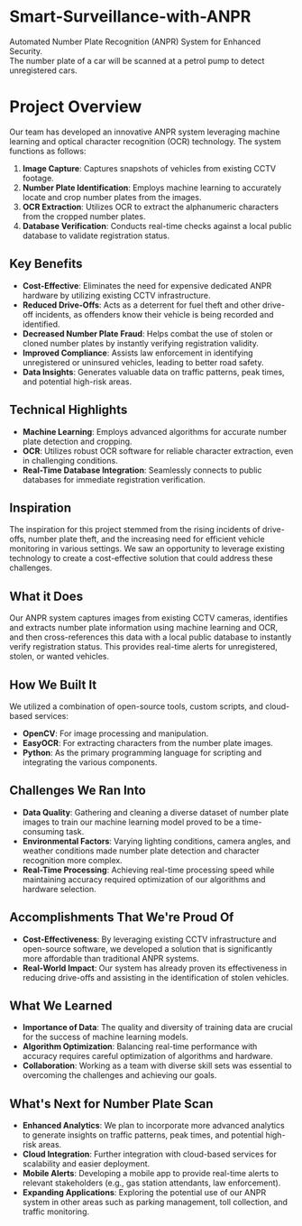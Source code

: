 # Smart-Surveillance-with-ANPR
Automated Number Plate Recognition (ANPR) System for Enhanced Security.  
The number plate of a car will be scanned at a petrol pump to detect unregistered cars.

# Project Overview

Our team has developed an innovative ANPR system leveraging machine learning and optical character recognition (OCR) technology. The system functions as follows:

1. **Image Capture**: Captures snapshots of vehicles from existing CCTV footage.
2. **Number Plate Identification**: Employs machine learning to accurately locate and crop number plates from the images.
3. **OCR Extraction**: Utilizes OCR to extract the alphanumeric characters from the cropped number plates.
4. **Database Verification**: Conducts real-time checks against a local public database to validate registration status.

## Key Benefits

- **Cost-Effective**: Eliminates the need for expensive dedicated ANPR hardware by utilizing existing CCTV infrastructure.
- **Reduced Drive-Offs**: Acts as a deterrent for fuel theft and other drive-off incidents, as offenders know their vehicle is being recorded and identified.
- **Decreased Number Plate Fraud**: Helps combat the use of stolen or cloned number plates by instantly verifying registration validity.
- **Improved Compliance**: Assists law enforcement in identifying unregistered or uninsured vehicles, leading to better road safety.
- **Data Insights**: Generates valuable data on traffic patterns, peak times, and potential high-risk areas.

## Technical Highlights

- **Machine Learning**: Employs advanced algorithms for accurate number plate detection and cropping.
- **OCR**: Utilizes robust OCR software for reliable character extraction, even in challenging conditions.
- **Real-Time Database Integration**: Seamlessly connects to public databases for immediate registration verification.

## Inspiration

The inspiration for this project stemmed from the rising incidents of drive-offs, number plate theft, and the increasing need for efficient vehicle monitoring in various settings. We saw an opportunity to leverage existing technology to create a cost-effective solution that could address these challenges.

## What it Does

Our ANPR system captures images from existing CCTV cameras, identifies and extracts number plate information using machine learning and OCR, and then cross-references this data with a local public database to instantly verify registration status. This provides real-time alerts for unregistered, stolen, or wanted vehicles.

## How We Built It

We utilized a combination of open-source tools, custom scripts, and cloud-based services:

- **OpenCV**: For image processing and manipulation.
- **EasyOCR**: For extracting characters from the number plate images.
- **Python**: As the primary programming language for scripting and integrating the various components.

## Challenges We Ran Into

- **Data Quality**: Gathering and cleaning a diverse dataset of number plate images to train our machine learning model proved to be a time-consuming task.
- **Environmental Factors**: Varying lighting conditions, camera angles, and weather conditions made number plate detection and character recognition more complex.
- **Real-Time Processing**: Achieving real-time processing speed while maintaining accuracy required optimization of our algorithms and hardware selection.

## Accomplishments That We're Proud Of

- **Cost-Effectiveness**: By leveraging existing CCTV infrastructure and open-source software, we developed a solution that is significantly more affordable than traditional ANPR systems.
- **Real-World Impact**: Our system has already proven its effectiveness in reducing drive-offs and assisting in the identification of stolen vehicles.

## What We Learned

- **Importance of Data**: The quality and diversity of training data are crucial for the success of machine learning models.
- **Algorithm Optimization**: Balancing real-time performance with accuracy requires careful optimization of algorithms and hardware.
- **Collaboration**: Working as a team with diverse skill sets was essential to overcoming the challenges and achieving our goals.

## What's Next for Number Plate Scan

- **Enhanced Analytics**: We plan to incorporate more advanced analytics to generate insights on traffic patterns, peak times, and potential high-risk areas.
- **Cloud Integration**: Further integration with cloud-based services for scalability and easier deployment.
- **Mobile Alerts**: Developing a mobile app to provide real-time alerts to relevant stakeholders (e.g., gas station attendants, law enforcement).
- **Expanding Applications**: Exploring the potential use of our ANPR system in other areas such as parking management, toll collection, and traffic monitoring.
